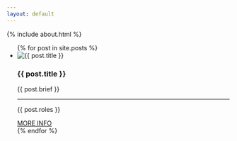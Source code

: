 ```yaml
---
layout: default
---
```


{% include about.html %}

<ul class="project-container" id="work">
	{% for post in site.posts %}
		<li class="project">
			<div class="img-wrapper">
				<img src="{{ post.img | prepend: baseurl }}" alt="{{ post.title }}">
			</div>
			<div class="info">
				<h3>{{ post.title }}</h3>
				<p class="brief">{{ post.brief }}</p>
				<hr>
				<p class="roles">{{ post.roles }}</p>
				<a href="{{ post.url | prepend: baseurl }}" class="zt-button-link slide--next slide">MORE INFO</a>
			</div>
		</li>
	{% endfor %}
</ul>